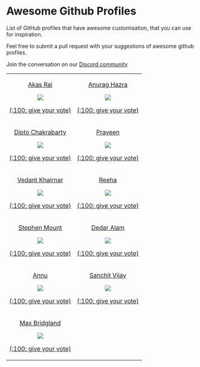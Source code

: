# Awesome Github Profiles

List of GitHub profiles that have awesome customisation, that you can use for inspiration.

Feel free to submit a pull request with your suggestions of awesome github profiles.

Join the conversation on our [Discord community](https://discord.com/invite/jZQs6Wu)

<table width="100%">
  <tr>
    <td align="center">
      <p><a href="https://github.com/akasrai">Akas Rai</a></p>
      <img src="https://user-images.githubusercontent.com/624760/88123456-d40df580-cbc2-11ea-9add-a7fc8675b243.png" />
      <p><a href="https://github.com/EddieJaoudeCommunity/awesome-github-profiles/issues/12">(:100: give your vote)</a></p>
    </td>
    <td align="center">
      <p><a href="https://github.com/anuraghazra">Anurag Hazra</a></p>
      <img src="https://user-images.githubusercontent.com/624760/88123729-6adab200-cbc3-11ea-8d73-a190de560b3a.png" />
      <p><a href="https://github.com/EddieJaoudeCommunity/awesome-github-profiles/issues/13">(:100: give your vote)</a></p>
    </td>
  </tr>
  <tr>
    <td align="center">
      <p><a href="https://github.com/diptochakrabarty">Dipto Chakrabarty</a></p>
      <img src="https://user-images.githubusercontent.com/624760/88163171-2d4d4780-cc0a-11ea-91fe-6fc7c37fc8d6.png" />
      <p><a href="https://github.com/EddieJaoudeCommunity/awesome-github-profiles/issues/14">(:100: give your vote)</a></p>
    </td>
    <td align="center">
      <p><a href="https://github.com/praveenscience">Praveen</a></p>
      <img src="https://user-images.githubusercontent.com/624760/88163309-62599a00-cc0a-11ea-8f70-8a9fd17b8eed.png" />
      <p><a href="https://github.com/EddieJaoudeCommunity/awesome-github-profiles/issues/15">(:100: give your vote)</a></p>
    </td>
  </tr>
  <tr>
    <td align="center">
      <p><a href="https://github.com/VedantKhairnar">Vedant Khairnar</a></p>
      <img src="https://user-images.githubusercontent.com/624760/88165360-7b177f00-cc0d-11ea-804a-776639dcca29.png" />
      <p><a href="https://github.com/EddieJaoudeCommunity/awesome-github-profiles/issues/18">(:100: give your vote)</a></p>
    </td>
    <td align="center">
      <p><a href="https://github.com/syedareehaquasar">Reeha</a></p>
      <img src="https://user-images.githubusercontent.com/624760/88165225-473c5980-cc0d-11ea-936d-3c3daa24a536.png" />
      <p><a href="https://github.com/EddieJaoudeCommunity/awesome-github-profiles/issues/17">(:100: give your vote)</a></p>
    </td>
  </tr>
  <tr>
    <td align="center">
      <p><a href="https://github.com/stemount">Stephen Mount</a></p>
      <img src="https://user-images.githubusercontent.com/624760/88265731-e91f7d00-ccc5-11ea-99c5-c68434be9d26.png" />
      <p><a href="https://github.com/EddieJaoudeCommunity/awesome-github-profiles/issues/20">(:100: give your vote)</a></p>
    </td>
    <td align="center">
      <p><a href="https://github.com/devded">Dedar Alam</a></p>
      <img src="https://user-images.githubusercontent.com/624760/88265854-1f5cfc80-ccc6-11ea-8951-1acfd99eb8d2.png" />
      <p><a href="https://github.com/EddieJaoudeCommunity/awesome-github-profiles/issues/21">(:100: give your vote)</a></p>
    </td>
  </tr>
  <tr>
    <td align="center">
      <p><a href="https://github.com/annu12340">Annu</a></p>
      <img src="https://user-images.githubusercontent.com/624760/88266719-92b33e00-ccc7-11ea-9b40-d77fa96dcd4f.png" />
      <p><a href="https://github.com/EddieJaoudeCommunity/awesome-github-profiles/issues/22">(:100: give your vote)</a></p>
    </td>
    <td align="center">
      <p><a href="https://github.com/sanchitvj">Sanchit Vijay</a></p>
      <img src="https://user-images.githubusercontent.com/624760/88266811-c1311900-ccc7-11ea-8863-efa1664b45fd.png" />
      <p><a href="https://github.com/EddieJaoudeCommunity/awesome-github-profiles/issues/22">(:100: give your vote)</a></p>
    </td>
  </tr>
  <tr>
    <td align="center">
      <p><a href="https://github.com/M4cs">Max Bridgland</a></p>
      <img src="https://i.imgur.com/8H4iUWT.png" />
      <p><a href="https://github.com/EddieJaoudeCommunity/awesome-github-profiles/issues/24">(:100: give your vote)</a></p>
    </td>
  </tr>
</table>
